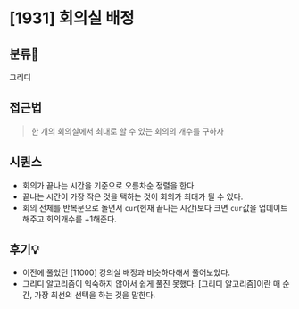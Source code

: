 # [1931] 회의실 배정

## 분류💁

그리디

## 접근법
> 한 개의 회의실에서 최대로 할 수 있는 회의의 개수를 구하자

## 시퀀스
- 회의가 끝나는 시간을 기준으로 오름차순 정렬을 한다.
- 끝나는 시간이 가장 작은 것을 택하는 것이 회의가 최대가 될 수 있다.
- 회의 전체를 반복문으로 돌면서 `cur`(현재 끝나는 시간)보다 크면 `cur`값을 업데이트 해주고 회의개수를 +1해준다.

## 후기💡
- 이전에 풀었던 [11000] 강의실 배정과 비슷하다해서 풀어보았다.
- 그리디 알고리즘이 익숙하지 않아서 쉽게 풀진 못했다.
[그리디 알고리즘]이란 매 순간, 가장 최선의 선택을 하는 것을 말한다.

